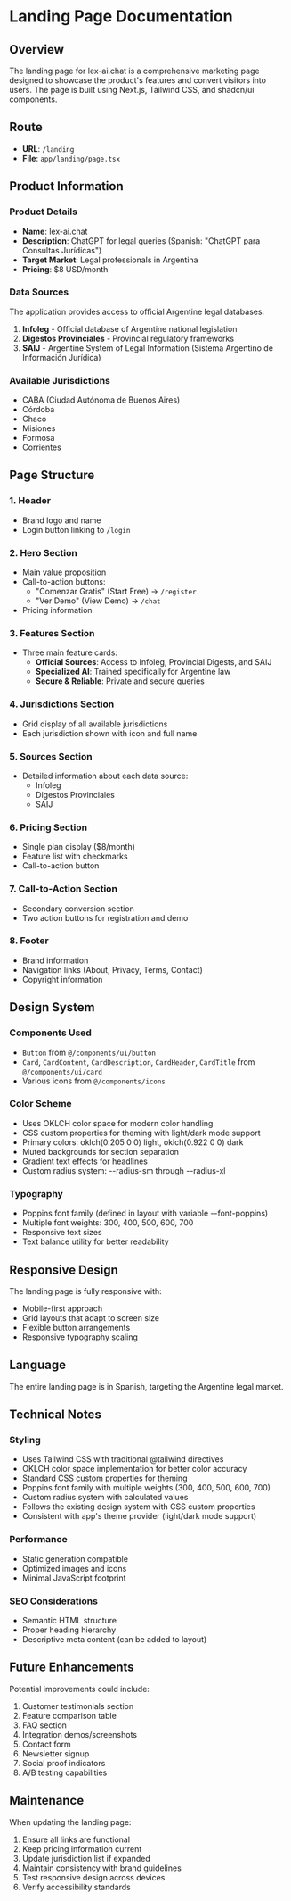 # Landing Page Documentation

## Overview

The landing page for lex-ai.chat is a comprehensive marketing page designed to showcase the product's features and convert visitors into users. The page is built using Next.js, Tailwind CSS, and shadcn/ui components.

## Route

- **URL**: `/landing`
- **File**: `app/landing/page.tsx`

## Product Information

### Product Details
- **Name**: lex-ai.chat
- **Description**: ChatGPT for legal queries (Spanish: "ChatGPT para Consultas Jurídicas")
- **Target Market**: Legal professionals in Argentina
- **Pricing**: $8 USD/month

### Data Sources
The application provides access to official Argentine legal databases:
1. **Infoleg** - Official database of Argentine national legislation
2. **Digestos Provinciales** - Provincial regulatory frameworks
3. **SAIJ** - Argentine System of Legal Information (Sistema Argentino de Información Jurídica)

### Available Jurisdictions
- CABA (Ciudad Autónoma de Buenos Aires)
- Córdoba
- Chaco
- Misiones
- Formosa
- Corrientes

## Page Structure

### 1. Header
- Brand logo and name
- Login button linking to `/login`

### 2. Hero Section
- Main value proposition
- Call-to-action buttons:
  - "Comenzar Gratis" (Start Free) → `/register`
  - "Ver Demo" (View Demo) → `/chat`
- Pricing information

### 3. Features Section
- Three main feature cards:
  - **Official Sources**: Access to Infoleg, Provincial Digests, and SAIJ
  - **Specialized AI**: Trained specifically for Argentine law
  - **Secure & Reliable**: Private and secure queries

### 4. Jurisdictions Section
- Grid display of all available jurisdictions
- Each jurisdiction shown with icon and full name

### 5. Sources Section
- Detailed information about each data source:
  - Infoleg
  - Digestos Provinciales
  - SAIJ

### 6. Pricing Section
- Single plan display ($8/month)
- Feature list with checkmarks
- Call-to-action button

### 7. Call-to-Action Section
- Secondary conversion section
- Two action buttons for registration and demo

### 8. Footer
- Brand information
- Navigation links (About, Privacy, Terms, Contact)
- Copyright information

## Design System

### Components Used
- `Button` from `@/components/ui/button`
- `Card`, `CardContent`, `CardDescription`, `CardHeader`, `CardTitle` from `@/components/ui/card`
- Various icons from `@/components/icons`

### Color Scheme
- Uses OKLCH color space for modern color handling
- CSS custom properties for theming with light/dark mode support
- Primary colors: oklch(0.205 0 0) light, oklch(0.922 0 0) dark
- Muted backgrounds for section separation
- Gradient text effects for headlines
- Custom radius system: --radius-sm through --radius-xl

### Typography
- Poppins font family (defined in layout with variable --font-poppins)
- Multiple font weights: 300, 400, 500, 600, 700
- Responsive text sizes
- Text balance utility for better readability

## Responsive Design

The landing page is fully responsive with:
- Mobile-first approach
- Grid layouts that adapt to screen size
- Flexible button arrangements
- Responsive typography scaling

## Language

The entire landing page is in Spanish, targeting the Argentine legal market.

## Technical Notes

### Styling
- Uses Tailwind CSS with traditional @tailwind directives
- OKLCH color space implementation for better color accuracy
- Standard CSS custom properties for theming
- Poppins font family with multiple weights (300, 400, 500, 600, 700)
- Custom radius system with calculated values
- Follows the existing design system with CSS custom properties
- Consistent with app's theme provider (light/dark mode support)

### Performance
- Static generation compatible
- Optimized images and icons
- Minimal JavaScript footprint

### SEO Considerations
- Semantic HTML structure
- Proper heading hierarchy
- Descriptive meta content (can be added to layout)

## Future Enhancements

Potential improvements could include:
1. Customer testimonials section
2. Feature comparison table
3. FAQ section
4. Integration demos/screenshots
5. Contact form
6. Newsletter signup
7. Social proof indicators
8. A/B testing capabilities

## Maintenance

When updating the landing page:
1. Ensure all links are functional
2. Keep pricing information current
3. Update jurisdiction list if expanded
4. Maintain consistency with brand guidelines
5. Test responsive design across devices
6. Verify accessibility standards 